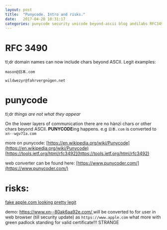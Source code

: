 ```yaml
---
layout: post
title:  "Punycode. Intro and risks."
date:   2017-04-28 10:31:17
categories: punycode security unicode beyond-ascii blog andilabs RFC3490 RFC3492
---
```



RFC 3490
========
tl;dr domain names can now include chars beyond ASCII. Legit examples:

`mason@日本.com`

`wildwezyr@fahrvergnügen.net`


punycode
========
tl;dr *things are not what they appear*

On the lower layers of communication there are no hànzì chars or other chars beyond ASCII. **PUNYCODE**ing happens.
e.g `日本.com` is converted to `xn--wgv71a.com`

more on punycode:
[https://en.wikipedia.org/wiki/Punycode](https://en.wikipedia.org/wiki/Punycode)
[https://tools.ietf.org/html/rfc3492](https://tools.ietf.org/html/rfc3492)

web converter can be found here: 
[https://www.punycoder.com/](https://www.punycoder.com/)


risks:
======

[fake apple.com looking pretty legit](/assets/punycode-fake-apple-website.jpg)

demo: [https://www.xn--80ak6aa92e.com/ ](https://www.xn--80ak6aa92e.com/) will be converted to for user in web browser (till security update) as `https://www.apple.com` what more with green padlock standing for valid certificate!!! STRANGE



